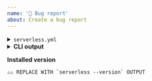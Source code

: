 ```yaml
---
name: '🐛 Bug report'
about: Create a bug report
---
```


<!-- ⚠️⚠️ Acknowledge ALL below remarks -->
<!-- ⚠️⚠️ Request may not be processed if it doesn't meet outlined criteria -->

<!-- ⚠️⚠️ Ensure you're using *latest* version of a Framework -->
<!-- ⚠️⚠️ If you're uncertain you deal with a bug, ask first at https://forum.serverless.com -->
<!-- ⚠️⚠️ If your issue is influenced by a plugin, report at plugin repository, not here -->
<!-- ⚠️⚠️ Search existing issues to avoid creating duplicates  -->

<!-- ⚠️⚠️ Answer ALL the questions below -->

<!--
Q1: Describe the issue
-->

<!--
Q2: Provide (in below placeholder) content of serverless.yml, ensuring that:
• It consistently reproduces described issue
• It's as minimal as possible
• There's no plugins involved (plugin related issues need to be reported at plugin repositories)
• Has sensitive parts masked out
-->

<details>
<summary><code>serverless.yml</code></summary>

```yaml
# ⚠️⚠️ REPLACE THIS COMMENT WITH serverless.yml CONTENT
```

</details>

<!--
Q3: Provide (in below placeholder) output of serverless command that exposes the problem.
       Note: Ensure SLS_DEBUG=* env var for verbose debug output
-->

<details>
<summary><b>CLI output</b></summary>

```
⚠️⚠️ REPLACE WITH `serverless ..`  OUTPUT
```

</details>

<!--
Q4: Provide (in below placeholder) output of serverless --version
-->

<b>Installed version</b>

```
⚠️⚠️ REPLACE WITH `serverless --version` OUTPUT
```
